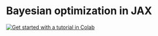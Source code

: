 # Bayesian optimization in JAX

[![Get started with a tutorial in Colab](https://colab.research.google.com/assets/colab-badge.svg)](https://colab.research.google.com/github/PredictiveIntelligenceLab/JAX-BO/blob/master/examples/intro_tutorial.ipynb)<br>
